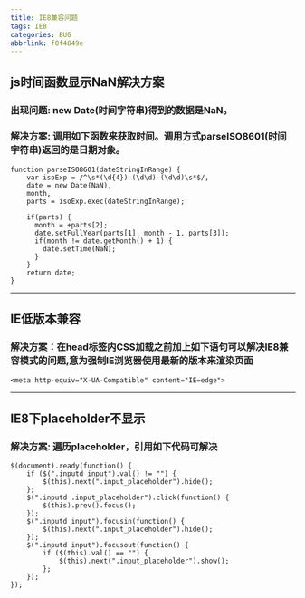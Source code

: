 ```yaml
---
title: IE8兼容问题
tags: IE8
categories: BUG
abbrlink: f0f4849e
---
```

## js时间函数显示NaN解决方案
### 出现问题: new Date(时间字符串)得到的数据是NaN。
### 解决方案: 调用如下函数来获取时间。调用方式parseISO8601(时间字符串)返回的是日期对象。

```
function parseISO8601(dateStringInRange) {
    var isoExp = /^\s*(\d{4})-(\d\d)-(\d\d)\s*$/,
    date = new Date(NaN), 
    month,
    parts = isoExp.exec(dateStringInRange);
    
    if(parts) {
      month = +parts[2];
      date.setFullYear(parts[1], month - 1, parts[3]);
      if(month != date.getMonth() + 1) {
        date.setTime(NaN);
      }
    }
    return date;
}
```

---

## IE低版本兼容
### 解决方案：在head标签内CSS加载之前加上如下语句可以解决IE8兼容模式的问题,意为强制IE浏览器使用最新的版本来渲染页面

```
<meta http-equiv="X-UA-Compatible" content="IE=edge">
```

---

## IE8下placeholder不显示
### 解决方案: 遍历placeholder，引用如下代码可解决

```
$(document).ready(function() {
    if ($(".inputd input").val() != "") {
        $(this).next(".input_placeholder").hide();
    };
    $(".inputd .input_placeholder").click(function() {
    	$(this).prev().focus();
    });
    $(".inputd input").focusin(function() {
        $(this).next(".input_placeholder").hide();
    });
    $(".inputd input").focusout(function() {
        if ($(this).val() == "") {
            $(this).next(".input_placeholder").show();
        };
    });
});
```